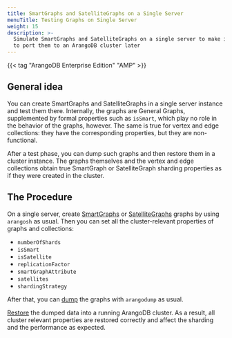 ```yaml
---
title: SmartGraphs and SatelliteGraphs on a Single Server
menuTitle: Testing Graphs on Single Server
weight: 15
description: >-
  Simulate SmartGraphs and SatelliteGraphs on a single server to make it easier
  to port them to an ArangoDB cluster later
---
```

{{< tag "ArangoDB Enterprise Edition" "AMP" >}}

## General idea

You can create SmartGraphs and SatelliteGraphs in a single server instance and
test them there. Internally, the graphs are General Graphs, supplemented by
formal properties such as `isSmart`, which play no role in the behavior of the
graphs, however. The same is true for vertex and edge collections: they have the
corresponding properties, but they are non-functional.

After a test phase, you can dump such graphs and then restore them in a cluster
instance. The graphs themselves and the vertex and edge collections obtain true
SmartGraph or SatelliteGraph sharding properties as if they were created in the
cluster.

## The Procedure

On a single server, create [SmartGraphs](management.md) or
[SatelliteGraphs](../satellitegraphs/management.md) graphs by using
`arangosh` as usual. Then you can set all the cluster-relevant properties of
graphs and collections:

- `numberOfShards`
- `isSmart`
- `isSatellite`
- `replicationFactor`
- `smartGraphAttribute`
- `satellites`
- `shardingStrategy`

After that, you can [dump](../../components/tools/arangodump/examples.md) the graphs with
`arangodump` as usual.

[Restore](../../components/tools/arangorestore/examples.md) the dumped data into a running
ArangoDB cluster. As a result, all cluster relevant properties are restored
correctly and affect the sharding and the performance as expected.
